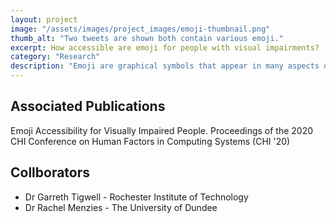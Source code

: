 ```yaml
---
layout: project
image: "/assets/images/project_images/emoji-thumbnail.png"
thumb_alt: "Two tweets are shown both contain various emoji."
excerpt: How accessible are emoji for people with visual impairments?
category: "Research"
description: "Emoji are graphical symbols that appear in many aspects of our lives. Worldwide, around 36 million people are blind and 217 million have a moderate to severe visual impairment. This portion of the population may use and encounter emoji, yet it is unclear what accessibility challenges emoji introduce. We first conducted an online survey with 58 visually impaired participants to understand how they use and encounter emoji online, and the challenges they experience. We then conducted 11 interviews with screen reader users to understand more about the challenges reported in our survey findings. Our interview findings demonstrate that technology is both an enabler and a barrier, emoji descriptors can hinder communication, and therefore the use of emoji impacts social interaction. Using our findings from both studies, we propose best practice when using emoji and recommendations to improve the future accessibility of emoji for visually impaired people."
---
```

## Associated Publications
Emoji Accessibility for Visually Impaired People. Proceedings of the 2020 CHI Conference on Human Factors in Computing Systems (CHI '20)

## Collborators
* Dr Garreth Tigwell - Rochester Institute of Technology
* Dr Rachel Menzies - The University of Dundee
